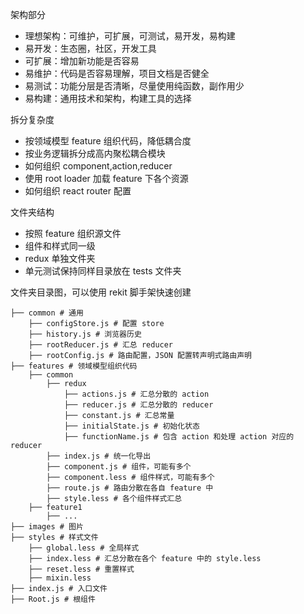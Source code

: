 架构部分
* 理想架构：可维护，可扩展，可测试，易开发，易构建
* 易开发：生态圈，社区，开发工具
* 可扩展：增加新功能是否容易
* 易维护：代码是否容易理解，项目文档是否健全
* 易测试：功能分层是否清晰，尽量使用纯函数，副作用少
* 易构建：通用技术和架构，构建工具的选择

拆分复杂度
* 按领域模型 feature 组织代码，降低耦合度
* 按业务逻辑拆分成高内聚松耦合模块
* 如何组织 component,action,reducer
* 使用 root loader 加载 feature 下各个资源
* 如何组织 react router 配置

文件夹结构
* 按照 feature 组织源文件
* 组件和样式同一级
* redux 单独文件夹
* 单元测试保持同样目录放在 tests 文件夹

文件夹目录图，可以使用 rekit 脚手架快速创建
```shell
├── common # 通用
    ├── configStore.js # 配置 store
    ├── history.js # 浏览器历史
    ├── rootReducer.js # 汇总 reducer
    ├── rootConfig.js # 路由配置，JSON 配置转声明式路由声明
├── features # 领域模型组织代码
    ├── common
        ├── redux
            ├── actions.js # 汇总分散的 action
            ├── reducer.js # 汇总分散的 reducer
            ├── constant.js # 汇总常量
            ├── initialState.js # 初始化状态
            ├── functionName.js # 包含 action 和处理 action 对应的 reducer
        ├── index.js # 统一化导出
        ├── component.js # 组件，可能有多个
        ├── component.less # 组件样式，可能有多个
        ├── route.js # 路由分散在各自 feature 中
        ├── style.less # 各个组件样式汇总
    ├── feature1
        ├── ...
├── images # 图片
├── styles # 样式文件
    ├── global.less # 全局样式
    ├── index.less # 汇总分散在各个 feature 中的 style.less
    ├── reset.less # 重置样式
    ├── mixin.less
├── index.js # 入口文件
├── Root.js # 根组件
```